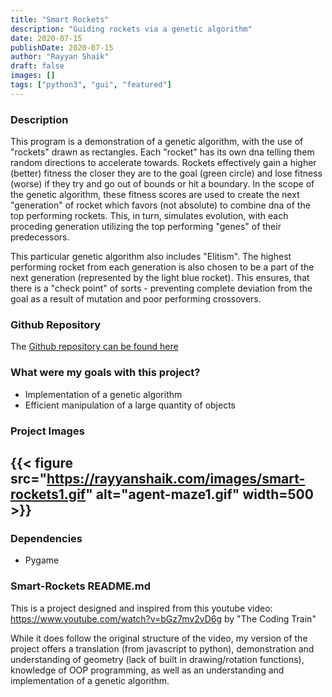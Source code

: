 ```yaml
---
title: "Smart Rockets"
description: "Guiding rockets via a genetic algorithm"
date: 2020-07-15
publishDate: 2020-07-15
author: "Rayyan Shaik"
draft: false
images: []
tags: ["python3", "gui", "featured"]
---
```


### Description
This program is a demonstration of a genetic algorithm, with the use of "rockets" drawn 
as rectangles. Each "rocket" has its own dna telling them random directions to accelerate towards.
Rockets effectively gain a higher (better) fitness the closer they are to the goal (green circle)
and lose fitness (worse) if they try and go out of bounds or hit a boundary. In the scope of the
genetic algorithm, these fitness scores are used to create the next "generation" of rocket which
favors (not absolute) to combine dna of the top performing rockets. This, in turn, simulates evolution,
with each proceding generation utilizing the top performing "genes" of their predecessors.

This particular genetic algorithm also includes "Elitism". The highest performing rocket from each generation
is also chosen to be a part of the next generation (represented by the light blue rocket). 
This ensures, that there is a "check point" of sorts - preventing complete deviation from 
the goal as a result of mutation and poor performing crossovers.

### Github Repository
The [Github repository can be found here](https://github.com/rayyanshaik2022/Smart-Rockets)

### What were my goals with this project?
* Implementation of a genetic algorithm
* Efficient manipulation of a large quantity of objects

### Project Images

{{< figure src="https://rayyanshaik.com/images/smart-rockets1.gif" alt="agent-maze1.gif" width=500 >}}
---

### Dependencies
* Pygame


### Smart-Rockets README.md
This is a project designed and inspired from this youtube video:
https://www.youtube.com/watch?v=bGz7mv2vD6g by "The Coding Train"

While it does follow the original structure of the video, my version of the project
offers a translation (from javascript to python), demonstration and understanding of 
geometry (lack of built in drawing/rotation functions), knowledge of OOP programming,
as well as an understanding and implementation of a genetic algorithm.